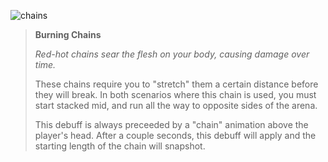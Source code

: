 ![chains]

> **Burning Chains**
>
> *Red-hot chains sear the flesh on your body, causing damage over time.*
>
> These chains require you to "stretch" them a certain distance before they will
> break. In both scenarios where this chain is used, you must start stacked
> mid, and run all the way to opposite sides of the arena.
>
> This debuff is always preceeded by a "chain" animation above the player's head.
> After a couple seconds, this debuff will apply and the starting length of the
> chain will snapshot.

[chains]: /aai/statice/debuffs/chains.png#debuff
